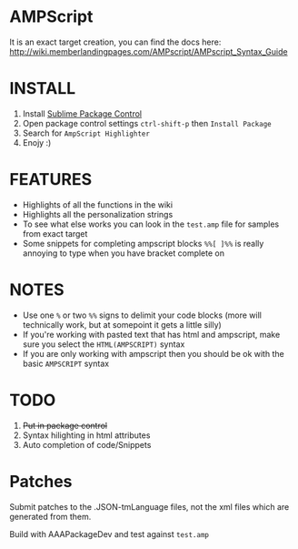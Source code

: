 AMPScript
====

It is an exact target creation, you can find the docs here: http://wiki.memberlandingpages.com/AMPscript/AMPscript_Syntax_Guide

INSTALL
====

1.  Install [Sublime Package Control](http://wbond.net/sublime_packages/package_control)
1.  Open package control settings `ctrl-shift-p` then `Install Package`
1.  Search for `AmpScript Highlighter`
1.  Enojy :)

FEATURES
====
*  Highlights of all the functions in the wiki
*  Highlights all the personalization strings
*  To see what else works you can look in the `test.amp` file for samples from exact target
*  Some snippets for completing ampscript blocks `%%[ ]%%` is really annoying to type when you have bracket complete on

NOTES
====
*  Use one `%` or two `%%` signs to delimit your code blocks (more will technically work, but at somepoint it gets a little silly)
*  If you're working with pasted text that has html and ampscript, make sure you select the `HTML(AMPSCRIPT)` syntax
*  If you are only working with ampscript then you should be ok with the basic `AMPSCRIPT` syntax

TODO
====
1.  <del>Put in package control</del>
1.  Syntax hilighting in html attributes
1.  Auto completion of code/Snippets

Patches
====

Submit patches to the .JSON-tmLanguage files, not the xml files which are generated from them.

Build with AAAPackageDev and test against `test.amp`
